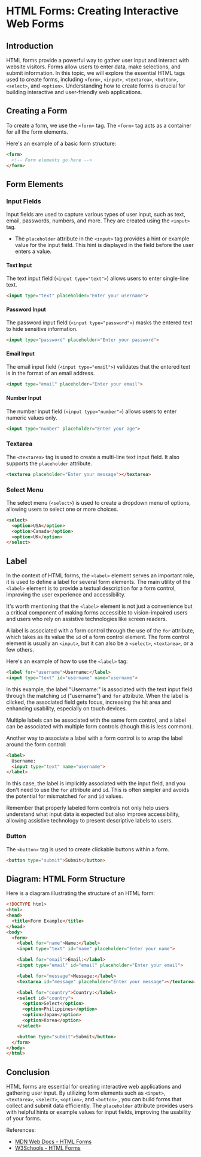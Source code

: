 # HTML Forms: Creating Interactive Web Forms

## Introduction

HTML forms provide a powerful way to gather user input and interact with website visitors. Forms allow users to enter data, make selections, and submit information. In this topic, we will explore the essential HTML tags used to create forms, including `<form>`, `<input>`, `<textarea>`, `<button>`, `<select>`, and `<option>`. Understanding how to create forms is crucial for building interactive and user-friendly web applications.

## Creating a Form

To create a form, we use the `<form>` tag. The `<form>` tag acts as a container for all the form elements.

Here's an example of a basic form structure:

```html
<form>
  <!-- Form elements go here -->
</form>
```

## Form Elements

### Input Fields

Input fields are used to capture various types of user input, such as text, email, passwords, numbers, and more. They are created using the `<input>` tag.

- The `placeholder` attribute in the `<input>` tag provides a hint or example value for the input field. This hint is displayed in the field before the user enters a value.

#### Text Input

The text input field (`<input type="text">`) allows users to enter single-line text.

```html
<input type="text" placeholder="Enter your username">
```

#### Password Input

The password input field (`<input type="password">`) masks the entered text to hide sensitive information.

```html
<input type="password" placeholder="Enter your password">
```

#### Email Input

The email input field (`<input type="email">`) validates that the entered text is in the format of an email address.

```html
<input type="email" placeholder="Enter your email">
```

#### Number Input

The number input field (`<input type="number">`) allows users to enter numeric values only.

```html
<input type="number" placeholder="Enter your age">
```

### Textarea

The `<textarea>` tag is used to create a multi-line text input field. It also supports the `placeholder` attribute.

```html
<textarea placeholder="Enter your message"></textarea>
```

### Select Menu

The select menu (`<select>`) is used to create a dropdown menu of options, allowing users to select one or more choices.

```html
<select>
  <option>USA</option>
  <option>Canada</option>
  <option>UK</option>
</select>
```

## Label

In the context of HTML forms, the `<label>` element serves an important role, it is used to define a label for several form elements. The main utility of the `<label>` element is to provide a textual description for a form control, improving the user experience and accessibility. 

It's worth mentioning that the `<label>` element is not just a convenience but a critical component of making forms accessible to vision-impaired users and users who rely on assistive technologies like screen readers.

A label is associated with a form control through the use of the `for` attribute, which takes as its value the `id` of a form control element. The form control element is usually an `<input>`, but it can also be a `<select>`, `<textarea>`, or a few others.

Here's an example of how to use the `<label>` tag:

```html
<label for="username">Username:</label>
<input type="text" id="username" name="username">
```

In this example, the label "Username:" is associated with the text input field through the matching `id` ("username") and `for` attribute. When the label is clicked, the associated field gets focus, increasing the hit area and enhancing usability, especially on touch devices.

Multiple labels can be associated with the same form control, and a label can be associated with multiple form controls (though this is less common).

Another way to associate a label with a form control is to wrap the label around the form control:

```html
<label>
  Username:
  <input type="text" name="username">
</label>
```

In this case, the label is implicitly associated with the input field, and you don't need to use the `for` attribute and `id`. This is often simpler and avoids the potential for mismatched `for` and `id` values.

Remember that properly labeled form controls not only help users understand what input data is expected but also improve accessibility, allowing assistive technology to present descriptive labels to users.

### Button

The `<button>` tag is used to create clickable buttons within a form.

```html
<button type="submit">Submit</button>
```

## Diagram: HTML Form Structure

Here is a diagram illustrating the structure of an HTML form:

```html
<!DOCTYPE html>
<html>
<head>
  <title>Form Example</title>
</head>
<body>
  <form>
    <label for="name">Name:</label>
    <input type="text" id="name" placeholder="Enter your name">

    <label for="email">Email:</label>
    <input type="email" id="email" placeholder="Enter your email">

    <label for="message">Message:</label>
    <textarea id="message" placeholder="Enter your message"></textarea>

    <label for="country">Country:</label>
    <select id="country">
      <option>Select</option>
      <option>Philippines</option>
      <option>Japan</option>
      <option>Korea</option>
    </select>

    <button type="submit">Submit</button>
  </form>
</body>
</html>
```

## Conclusion

HTML forms are essential for creating interactive web applications and gathering user input. By utilizing form elements such as `<input>`, `<textarea>`, `<select>`, `<option>`, and `<button>` , you can build forms that collect and submit data efficiently. The `placeholder` attribute provides users with helpful hints or example values for input fields, improving the usability of your forms.

References:
- [MDN Web Docs - HTML Forms](https://developer.mozilla.org/en-US/docs/Learn/Forms)
- [W3Schools - HTML Forms](https://www.w3schools.com/html/html_forms.asp)
